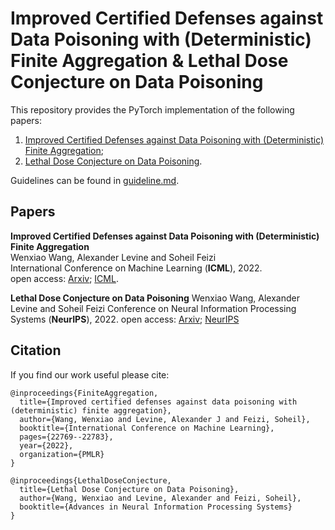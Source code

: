 # Improved Certified Defenses against Data Poisoning with (Deterministic) Finite Aggregation & Lethal Dose Conjecture on Data Poisoning

This repository provides the PyTorch implementation of the following papers:
1. [Improved Certified Defenses against Data Poisoning with (Deterministic) Finite Aggregation](https://proceedings.mlr.press/v162/wang22m.html);
2. [Lethal Dose Conjecture on Data Poisoning](https://arxiv.org/abs/2208.03309).


Guidelines can be found in [guideline.md](https://github.com/wangwenxiao/FiniteAggregation/blob/main/guideline.md). 

## Papers
**Improved Certified Defenses against Data Poisoning with (Deterministic) Finite Aggregation**  
Wenxiao Wang, Alexander Levine and Soheil Feizi  
International Conference on Machine Learning (**ICML**), 2022.  
open access: [Arxiv](https://arxiv.org/abs/2202.02628); [ICML](https://proceedings.mlr.press/v162/wang22m.html).

**Lethal Dose Conjecture on Data Poisoning**
Wenxiao Wang, Alexander Levine and Soheil Feizi
Conference on Neural Information Processing Systems (**NeurIPS**), 2022.
open access:  [Arxiv](https://arxiv.org/abs/2208.03309); [NeurIPS](https://openreview.net/forum?id=PYnSpt3jAz)


## Citation 
If you find our work useful please cite: 
```
@inproceedings{FiniteAggregation,
  title={Improved certified defenses against data poisoning with (deterministic) finite aggregation},
  author={Wang, Wenxiao and Levine, Alexander J and Feizi, Soheil},
  booktitle={International Conference on Machine Learning},
  pages={22769--22783},
  year={2022},
  organization={PMLR}
}

@inproceedings{LethalDoseConjecture,
  title={Lethal Dose Conjecture on Data Poisoning},
  author={Wang, Wenxiao and Levine, Alexander and Feizi, Soheil},
  booktitle={Advances in Neural Information Processing Systems}
}
```




